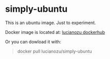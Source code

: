 # simply-ubuntu

This is an ubuntu image. Just to experiment.

Docker image is located at:
[lucianozu dockerhub](https://hub.docker.com/r/lucianozu/simply-ubuntu/)

Or you can dowload it with:

> docker pull lucianozu/simply-ubuntu
